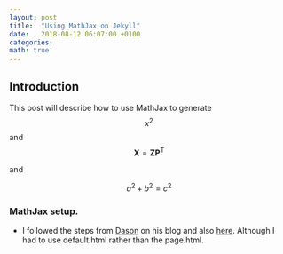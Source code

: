 ```yaml
---
layout: post
title:  "Using MathJax on Jekyll"
date:   2018-08-12 06:07:00 +0100
categories: 
math: true
---
```

## Introduction

This post will describe how to use MathJax to generate $$x^2$$ and $$\mathbf{X} = \mathbf{Z} \mathbf{P^\mathsf{T}}$$

and

$$
a^2 + b^2 = c^2
$$

### MathJax setup.

* I followed the steps from [Dason][jekyll-mathjax] on his blog and also [here][gaston].  Although I had to use default.html rather than the page.html.

[jekyll-mathjax]: http://dasonk.com/blog/2012/10/09/Using-Jekyll-and-Mathjax
[gaston]:http://www.gastonsanchez.com/visually-enforced/opinion/2014/02/16/Mathjax-with-jekyll/
